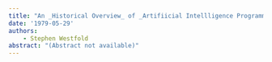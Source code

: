 ```yaml
---
title: "An _Historical Overview_ of _Artifiicial Intellligence Programming Languages_"
date: '1979-05-29'
authors: 
    - Stephen Westfold
abstract: "(Abstract not available)"
---
```


